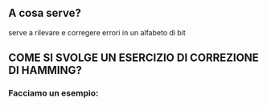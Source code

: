 ## A cosa serve?
serve a rilevare e corregere errori in un alfabeto di bit
## COME SI SVOLGE UN ESERCIZIO DI CORREZIONE DI HAMMING?

### Facciamo un esempio:
